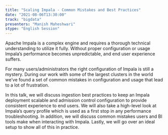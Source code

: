 ```yaml
---
title: "Scaling Impala - Common Mistakes and Best Practices"
date: "2021-08-06T13:30:00" 
track: "bigdata"
presenters: "Manish Maheshwari"
stype: "English Session"
---
```

Apache Impala is a complex engine and requires a thorough technical understanding to utilize it fully. Without proper configuration or usage Impala’s performance becomes unpredictable, and end user experience suffers.
 

 For many users/administrators the right configuration of Impala is still a mystery. During our work with some of the largest clusters in the world we’ve found a set of common mistakes in configuration and usage that lead to a lot of frustration.
 

 In this talk, we will discuss ingestion best practices to keep an Impala deployment scalable and admission control configuration to provide consistent experience to end users. We will also take a high-level look at Impala’s query profile which is used as a first stop in any performance troubleshooting. In addition, we will discuss common mistakes users and BI tools make when interacting with Impala. Lastly, we will go over an ideal setup to show all of this in practice.